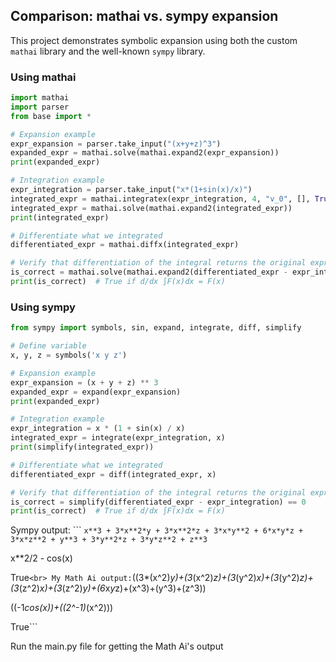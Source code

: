 ## Comparison: mathai vs. sympy expansion

This project demonstrates symbolic expansion using both the custom `mathai` library and the well-known `sympy` library.

### Using mathai
```python
import mathai
import parser
from base import *

# Expansion example
expr_expansion = parser.take_input("(x+y+z)^3")
expanded_expr = mathai.solve(mathai.expand2(expr_expansion))
print(expanded_expr)

# Integration example
expr_integration = parser.take_input("x*(1+sin(x)/x)")
integrated_expr = mathai.integratex(expr_integration, 4, "v_0", [], True, False, True)  # integrate wrt x
integrated_expr = mathai.solve(mathai.expand2(integrated_expr))
print(integrated_expr)

# Differentiate what we integrated
differentiated_expr = mathai.diffx(integrated_expr)

# Verify that differentiation of the integral returns the original expression
is_correct = mathai.solve(mathai.expand2(differentiated_expr - expr_integration)) == 0
print(is_correct)  # True if d/dx ∫F(x)dx = F(x)
```

### Using sympy
```python
from sympy import symbols, sin, expand, integrate, diff, simplify

# Define variable
x, y, z = symbols('x y z')

# Expansion example
expr_expansion = (x + y + z) ** 3
expanded_expr = expand(expr_expansion)
print(expanded_expr)

# Integration example
expr_integration = x * (1 + sin(x) / x)
integrated_expr = integrate(expr_integration, x)
print(simplify(integrated_expr))

# Differentiate what we integrated
differentiated_expr = diff(integrated_expr, x)

# Verify that differentiation of the integral returns the original expression
is_correct = simplify(differentiated_expr - expr_integration) == 0
print(is_correct)  # True if d/dx ∫F(x)dx = F(x)
```

Sympy output: ``` `x**3 + 3*x**2*y + 3*x**2*z + 3*x*y**2 + 6*x*y*z + 3*x*z**2 + y**3 + 3*y**2*z + 3*y*z**2 + z**3`

x**2/2 - cos(x)

True``` <br>
My Math Ai output: ```((3*(x^2)*y)+(3*(x^2)*z)+(3*(y^2)*x)+(3*(y^2)*z)+(3*(z^2)*x)+(3*(z^2)*y)+(6*x*y*z)+(x^3)+(y^3)+(z^3))

((-1*cos(x))+((2^-1)*(x^2)))

True```

Run the main.py file for getting the Math Ai's output
